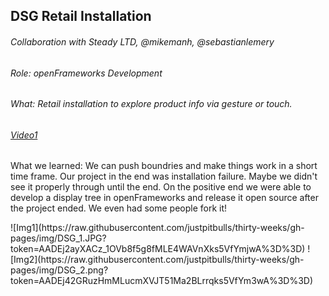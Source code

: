 ## DSG Retail Installation
###### Collaboration with Steady LTD, @mikemanh, @sebastianlemery
###### Role: openFrameworks Development
###### What: Retail installation to explore product info via gesture or touch.
###### [Video1](https://vimeo.com/45177404)

<p>What we learned: We can push boundries and make things work in a short time frame. Our project in the end was installation failure. Maybe we didn't see it properly through until the end.  On the positive end we were able to develop a display tree in openFrameworks and release it open source after the project ended. We even had some people fork it! </p>
![Img1](https://raw.githubusercontent.com/justpitbulls/thirty-weeks/gh-pages/img/DSG_1.JPG?token=AADEj2ayXACz_1OVb8f5g8fMLE4WAVnXks5VfYmjwA%3D%3D)
![Img2](https://raw.githubusercontent.com/justpitbulls/thirty-weeks/gh-pages/img/DSG_2.png?token=AADEj42GRuzHmMLucmXVJT51Ma2BLrrqks5VfYm3wA%3D%3D)